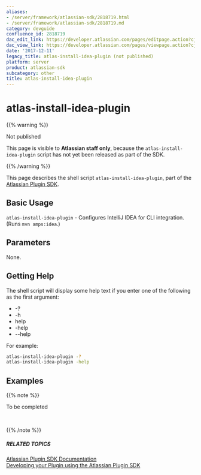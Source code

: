 ```yaml
---
aliases:
- /server/framework/atlassian-sdk/2818719.html
- /server/framework/atlassian-sdk/2818719.md
category: devguide
confluence_id: 2818719
dac_edit_link: https://developer.atlassian.com/pages/editpage.action?cjm=wozere&pageId=2818719
dac_view_link: https://developer.atlassian.com/pages/viewpage.action?cjm=wozere&pageId=2818719
date: '2017-12-11'
legacy_title: atlas-install-idea-plugin (not published)
platform: server
product: atlassian-sdk
subcategory: other
title: atlas-install-idea-plugin
---
```

# atlas-install-idea-plugin

{{% warning %}}

Not published

This page is visible to **Atlassian staff only**, because the `atlas-install-idea-plugin` script has not yet been released as part of the SDK.

{{% /warning %}}

This page describes the shell script `atlas-install-idea-plugin`, part of the <a href="/pages/createpage.action?spaceKey=DOCS&amp;title=Atlassian+Plugin+SDK+Documentation&amp;linkCreation=true&amp;fromPageId=2818719" class="createlink">Atlassian Plugin SDK</a>.

## Basic Usage

`atlas-install-idea-plugin` - Configures IntelliJ IDEA for CLI integration. (Runs `mvn amps:idea`.)

## Parameters

None.

## Getting Help

The shell script will display some help text if you enter one of the following as the first argument:

-   -?
-   -h
-   help
-   -help
-   --help

For example:

``` bash
atlas-install-idea-plugin -?
atlas-install-idea-plugin -help
```

## Examples

{{% note %}}

To be completed

 

{{% /note %}}

##### RELATED TOPICS

<a href="/pages/createpage.action?spaceKey=DOCS&amp;title=Atlassian+Plugin+SDK+Documentation&amp;linkCreation=true&amp;fromPageId=2818719" class="createlink">Atlassian Plugin SDK Documentation</a>  
<a href="/pages/createpage.action?spaceKey=DOCS&amp;title=Developing+your+Plugin+using+the+Atlassian+Plugin+SDK&amp;linkCreation=true&amp;fromPageId=2818719" class="createlink">Developing your Plugin using the Atlassian Plugin SDK</a>





















































































































































































































































































